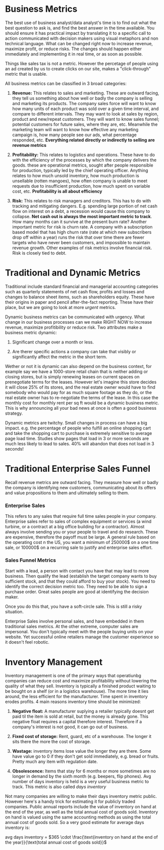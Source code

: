 # Business Metrics

The best use of business analyst/data analyst's time is to find out what the best question to ask is, and find the best answer in the time available. You should ensure it has practical impact by translating it to a specific call to action communicated with decision makers using visual metaphors and non technical language. What can be changed right now to increase revenue, maximize profit, or reduce risks. The changes should happen either immediately and implementing it in real time, or as soon as possible. 

Things like sales tax is not a metric. However the percetage of people using an ad created by us to create clicks on our site, makes a "click-through" metric that is usable. 

All business metrics can be classified in 3 broad categories:

1. **Revenue:** This relates to sales and marketing. These are outward facing, they tell us something about how well or badly the company is selling and marketing its products. The company sales force will want to know how many units of each product was sold over a given time interval, and compare to different intervals. They may want to look at sales by region, product and new/repeat customers. They will want to know sales funnel; potential customers for future sales, where they are, etc. Meanwhile the marketing team will want to know how effective any marketing campaign is, how many people see our ads, what percentage responded, etc. **Everything related directly or indirectly to selling are revenue metrics**

2. **Profitability:** This relates to logistics and operations. These have to do with the efficiency of the processes by which the company delivers the goods. these are operational metrics, sought after people responsible for production, typically led by the chief operating officer. Anything relates to how much unsold inventory, how much production is unsellable (rotten mangoes), how often company is unable to meet requests due to insufficient production, how much spent on variable cost, etc. **Profitability is all about efficiency**

3. **Risk:** This relates to risk managers and creditors. This has to do with tracking and mitigating dangers. E.g. spending large portion of net cash flow on interest on a debt, a recession would cause this company to collapse. **Net cash out is always the most important metric to track**. How many months can it survive at the present burn rate? Another important metric for risk is churn rate. A company with a subscription based model that has high churn rate (rate at which new subscribers drop off within a year) runs the risk that over time there are fewer targets who have never been customers, and impossible to maintain revenue growth. Other examples of risk metrics involve financial risk. Risk is closely tied to debt.

# Traditional and Dynamic Metrics

Traditional include standard financial and managerial accounting categories such as quarterly statements of net cash flow, profits and losses and changes to balance sheet items, such as shareholders equity. These have their origins in paper and pencil after-the-fact reporting. These have their place, but we are going to look at more *urgent* metrics.

Dynamic business metrics can be communicated with urgency. What change in our business processes can we make RIGHT NOW to increase revenue, maximize profitibility or reduce risk. Two attributes make a business metric dynamic:

1. Significant change over a month or less. 

2. Are therer specific actions a company can take that visibly or significantly affect the metric in the short term.

Wether or not it is dynamic can also depend on the business context, for example say we have a 1000-store retail chain that is neither adding or closing stores, but is simply renewing leases on current spaces on prenegotiate terms for the leases. However let's imagine this store decides it will close 25% of its stores, and the real estate owner would have to find somebody who would pay for as much square footage as they do, or the real estate owner has to re-negotiate the terms of the lease. In this case the monthly cost for monthly rent per sq ft would be a dynamic business metric. This is why announcing all your bad news at once is often a good business strategy.

Dynamic metrics are twitchy. Small changes in process can have a big impact. e.g. the percentage of people who fulfill an online shopping cart and take the shopping cart to purchase is extremely sensitive to average page load time. Studies show pages that load in 3 or more seconds are much less likely to lead to sales. 40% will abandon that does not load in 3 seconds!

# Traditional Enterprise Sales Funnel

Recall revenue metrics are outward facing. They measure how well or badly the company is identifying new customers, communicating about its offers and value propositions to them and ultimately selling to them.

### Enterprise Sales

This refers to any sales that require full time sales people in your company. Enterprise sales refer to sales of complex equipment or services (a wind turbine, or a contract at a big office building for a contractor). Almost always involve sending you or your people to travel and do research. These are expensive, therefore the payoff must be large. A general rule based on the operating cost n the US, you want a minimum of 250000$ on a one time sale, or 100000$ on a recurring sale to justify and enterprise sales effort.

### Sales Funnel Metrics

Start with a lead, a person with contact you have that may lead to more business. Then qualify the lead (establish the target company wants to buy sufficient stock, and that they could afford to buy your stock). You need to identify the correct decision metric too. They need to be able to sign a purchase order. Great sales people are good at identifying the decision maker.

Once you do this that, you have a soft-circle sale. This is still a risky situation.

Enterprise Sales involve personal sales, and have embedded in them traditional sales metrics. At the other extreme, computer sales are impersonal. You don't typically meet with the people buying units on your website. Yet successful online retailers manage the customer experience so it doesn't feel robotic. 

# Inventory Management

Inventory management is one of the primary ways that operatiunbg companies can reduce cost and maximize profitability without lowering the quality of what they sell. Inventory is typically a finished product waiting to be bought on a shelf (or in a logistics warehouse). The more time it lies around, the less efficient for the manufacturer. Time spent in inventory erodes profits. 4 main reasons inventory time should be minimized:

1. **Negative float:** A manufacturer suplying a retailer typically doesnt get paid til the item is sold at retail, but the money is already gone. This negative float requires a capital therefore interest. Therefore if a company's interest is not good, it can go out of business.

2. **Fixed cost of storage:** Rent, guard, etc of a warehouse. The longer it sits there the more the cost of storage. 

3. **Wastage:** inventory items lose value the longer they are there. Some have value go to 0 if they don't get sold immediately, e.g. bread or fruits. Pretty much any item with regulation date.

4. **Obsolescence:** Items that stay for 6 months or more sometimes are no longer in demand by the sixth month (e.g. beepers, flip phones). Avg number of days inventory is held is a very useful business metric to track. This metric is also called *days inventory*

Not many companies are willing to make their days inventory metric public. However here's a handy trick for estimating it for publicly traded companies. Public annual reports include the value of inventory on hand at the end of the year, as well as the total annual cost of goods sold. Inventory on hand is valued using the same accounting methods as using the total annual cost of goods sold. So a very good estimate for average days inventory is:

avg days inventory = $365 \cdot \frac{\text{inventory on hand at the end of the year}}{\text{total annual cost of goods sold}}$

